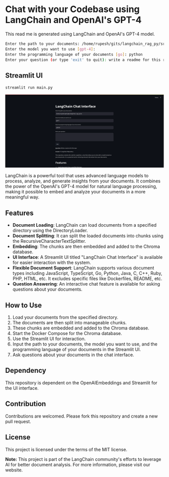 # Chat with your Codebase using LangChain and OpenAI's GPT-4 
This read me is generated using LangChain and OpenAI's GPT-4 model.

```bash
Enter the path to your documents: /home/rupesh/gits/langchain_rag_py/src
Enter the model you want to use [gpt-4]: 
Enter the programming language of your documents [go]: python
Enter your question (or type 'exit' to quit): write a readme for this repo

```
## Streamlit UI
```bash
streamlit run main.py
```
![Chat UI](scripts/chat_ui.png)

LangChain is a powerful tool that uses advanced language models to process, analyze, and generate insights from your documents. It combines the power of the OpenAI's GPT-4 model for natural language processing, making it possible to embed and analyze your documents in a more meaningful way.

## Features

- **Document Loading**: LangChain can load documents from a specified directory using the DirectoryLoader.
- **Document Splitting**: It can split the loaded documents into chunks using the RecursiveCharacterTextSplitter.
- **Embedding**: The chunks are then embedded and added to the Chroma database.
- **UI Interface**: A Streamlit UI titled "LangChain Chat Interface" is available for easier interaction with the system.
- **Flexible Document Support**: LangChain supports various document types including JavaScript, TypeScript, Go, Python, Java, C, C++, Ruby, PHP, HTML, etc. It excludes specific files like Dockerfiles, README, etc.
- **Question Answering**: An interactive chat feature is available for asking questions about your documents.

## How to Use

1. Load your documents from the specified directory.
2. The documents are then split into manageable chunks.
3. These chunks are embedded and added to the Chroma database.
4. Start the Docker Compose for the Chroma database.
5. Use the Streamlit UI for interaction. 
6. Input the path to your documents, the model you want to use, and the programming language of your documents in the Streamlit UI.
7. Ask questions about your documents in the chat interface.

## Dependency 

This repository is dependent on the OpenAIEmbeddings and Streamlit for the UI interface.

## Contribution

Contributions are welcomed. Please fork this repository and create a new pull request.

## License

This project is licensed under the terms of the MIT license. 

**Note:** This project is part of the LangChain community's efforts to leverage AI for better document analysis. For more information, please visit our website.